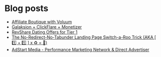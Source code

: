 # Blog posts
<!-- BLOG-POST-LIST:START -->
- [Affiliate Boutique with Voluum](https://afflift.com/f/threads/affiliate-boutique-with-voluum.9916/)
- [Galaksion + ClickFlare + Monetizer](https://afflift.com/f/threads/galaksion-clickflare-monetizer.9906/)
- [RevShare Dating Offers for Tier 1](https://afflift.com/f/threads/revshare-dating-offers-for-tier-1.9897/)
- [The No-Redirect-No-Tabunder Landing Page Switch-a-Roo Trick &lpar;AKA [ 1️⃣ + 1️⃣ ] x ♻ = 🤑&rpar;](https://afflift.com/f/threads/the-no-redirect-no-tabunder-landing-page-switch-a-roo-trick-aka-1%EF%B8%8F%E2%83%A3-1%EF%B8%8F%E2%83%A3-x-%E2%99%BB-%F0%9F%A4%91.9910/)
- [AdStart Media - Performance Marketing Network &amp; Direct Advertiser](https://afflift.com/f/threads/adstart-media-performance-marketing-network-direct-advertiser.9494/)
<!-- BLOG-POST-LIST:END -->
